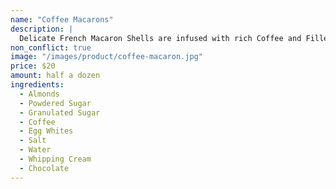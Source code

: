 ```yaml
---
name: "Coffee Macarons"
description: |
  Delicate French Macaron Shells are infused with rich Coffee and Filled with Creamy Chocolate filling.
non_conflict: true
image: "/images/product/coffee-macaron.jpg"
price: $20
amount: half a dozen
ingredients:
  - Almonds
  - Powdered Sugar
  - Granulated Sugar
  - Coffee
  - Egg Whites
  - Salt
  - Water
  - Whipping Cream
  - Chocolate
---
```

